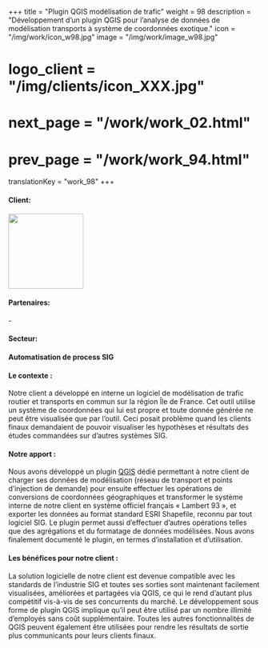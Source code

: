 +++
title = "Plugin QGIS modélisation de trafic"
weight = 98
description = "Développement d’un plugin QGIS pour l’analyse de données de modélisation transports à système de coordonnées exotique."
icon = "/img/work/icon_w98.jpg"
image = "/img/work/image_w98.jpg"
# logo_client = "/img/clients/icon_XXX.jpg"
# next_page = "/work/work_02.html"
# prev_page = "/work/work_94.html"
translationKey = "work_98"
+++

<!-- Client -->
<div class="row">
	<div class="col-sm-3"><h4>Client:</h4></div>
	<div class="col-sm-3"><a href = "https://www.cdvia.fr/" target="_blank"> <img src="/img/clients/icon_cdvia.svg" width="150px"/></a></div>	
</div>	

<!-- Partner -->
<div class="row">
	<div class="col-sm-3"><h4>Partenaires:</h4></div>
	<div class="col-sm-3">-</div>	
</div>	


<!-- Sector -->
<div class="row">
	<div class="col-sm-3"><h4>Secteur:</h4></div>
	<div class="col-sm-3"> <h4>Automatisation de process SIG</h4></div>
	<div class="col-sm-3"></div>
</div>	

<h4>Le contexte :</h4> 
<p>
Notre client a développé en interne un logiciel de modélisation de trafic routier et transports en commun sur la région Île de France. Cet outil utilise un système de coordonnées qui lui est propre et toute donnée générée ne peut être visualisée que par l’outil. Ceci posait problème quand les clients finaux demandaient de pouvoir visualiser les hypothèses et résultats des études commandées sur d’autres systèmes SIG.
</p>

<h4>Notre apport :</h4>
<p>
Nous avons développé un plugin <a href = "https://qgis.org/en/site/" target="_blank">QGIS</a> dédié permettant à notre client de charger ses données de modélisation (réseau de transport et points d’injection de demande) pour ensuite effectuer les opérations de conversions de coordonnées géographiques et transformer le système interne de notre client en système officiel français « Lambert 93 », et exporter les données au format standard ESRI Shapefile, reconnu par tout logiciel SIG. Le plugin permet aussi d’effectuer d’autres opérations telles que des agrégations et du formatage de données modélisées.
Nous avons finalement documenté le plugin, en termes d’installation et d’utilisation.

</p>

<h4>Les bénéfices pour notre client :</h4>
<p>
La solution logicielle de notre client est devenue compatible avec les standards de l’industrie SIG et toutes ses sorties sont maintenant facilement visualisées, améliorées et partagées via QGIS, ce qui le rend d’autant plus compétitif vis-à-vis de ses concurrents du marché. Le développement sous forme de plugin QGIS implique qu’il peut être utilisé par un nombre illimité d’employés sans coût supplémentaire. Toutes les autres fonctionnalités de QGIS peuvent également être utilisées pour rendre les résultats de sortie plus communicants pour leurs clients finaux.
</p>
